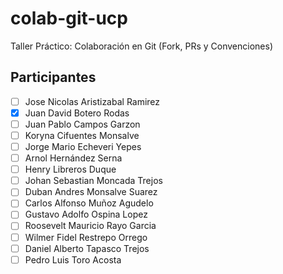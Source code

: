 # colab-git-ucp
Taller Práctico: Colaboración en Git (Fork, PRs y Convenciones)
## Participantes
- [ ] Jose Nicolas Aristizabal Ramirez
- [X] Juan David Botero Rodas
- [ ] Juan Pablo Campos Garzon
- [ ] Koryna Cifuentes Monsalve
- [ ] Jorge Mario	Echeveri Yepes
- [ ] Arnol	Hernández Serna
- [ ] Henry	Libreros Duque
- [ ] Johan Sebastian	Moncada Trejos
- [ ] Duban Andres Monsalve Suarez
- [ ] Carlos Alfonso Muñoz Agudelo
- [ ] Gustavo Adolfo Ospina Lopez
- [ ] Roosevelt Mauricio Rayo Garcia
- [ ] Wilmer Fidel Restrepo Orrego
- [ ] Daniel Alberto Tapasco Trejos
- [ ] Pedro Luis Toro Acosta
